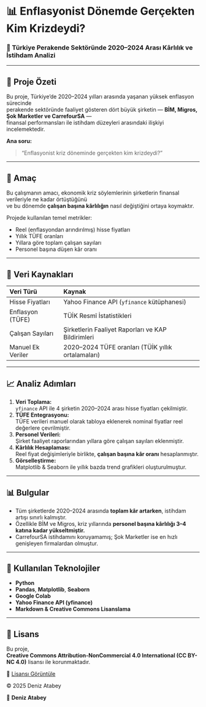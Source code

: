 # 📊 Enflasyonist Dönemde Gerçekten Kim Krizdeydi?

### 🧠 Türkiye Perakende Sektöründe 2020–2024 Arası Kârlılık ve İstihdam Analizi

---

## 📌 Proje Özeti

Bu proje, Türkiye’de 2020–2024 yılları arasında yaşanan yüksek enflasyon sürecinde  
perakende sektöründe faaliyet gösteren dört büyük şirketin — **BİM, Migros, Şok Marketler ve CarrefourSA** —  
finansal performansları ile istihdam düzeyleri arasındaki ilişkiyi incelemektedir.

**Ana soru:**  
> “Enflasyonist kriz döneminde gerçekten kim krizdeydi?”

---

## 🎯 Amaç

Bu çalışmanın amacı, ekonomik kriz söylemlerinin şirketlerin finansal verileriyle ne kadar örtüştüğünü  
ve bu dönemde **çalışan başına kârlılığın** nasıl değiştiğini ortaya koymaktır.  

Projede kullanılan temel metrikler:
- Reel (enflasyondan arındırılmış) hisse fiyatları  
- Yıllık TÜFE oranları  
- Yıllara göre toplam çalışan sayıları  
- Personel başına düşen kâr oranı

---

## 🧩 Veri Kaynakları

| Veri Türü | Kaynak |
|:--|:--|
| Hisse Fiyatları | Yahoo Finance API (`yfinance` kütüphanesi) |
| Enflasyon (TÜFE) | TÜİK Resmî İstatistikleri |
| Çalışan Sayıları | Şirketlerin Faaliyet Raporları ve KAP Bildirimleri |
| Manuel Ek Veriler | 2020–2024 TÜFE oranları (TÜİK yıllık ortalamaları) |

---

## 📈 Analiz Adımları

1. **Veri Toplama:**  
   `yfinance` API ile 4 şirketin 2020–2024 arası hisse fiyatları çekilmiştir.  
2. **TÜFE Entegrasyonu:**  
   TÜFE verileri manuel olarak tabloya eklenerek nominal fiyatlar reel değerlere çevrilmiştir.  
3. **Personel Verileri:**  
   Şirket faaliyet raporlarından yıllara göre çalışan sayıları eklenmiştir.  
4. **Kârlılık Hesaplaması:**  
   Reel fiyat değişimleriyle birlikte, **çalışan başına kâr oranı** hesaplanmıştır.  
5. **Görselleştirme:**  
   Matplotlib & Seaborn ile yıllık bazda trend grafikleri oluşturulmuştur.  

---

## 📊 Bulgular

- Tüm şirketlerde 2020–2024 arasında **toplam kâr artarken**, istihdam artışı sınırlı kalmıştır.  
- Özellikle BİM ve Migros, kriz yıllarında **personel başına kârlılığı 3–4 katına kadar yükseltmiştir.**  
- CarrefourSA istihdamını koruyamamış; Şok Marketler ise en hızlı genişleyen firmalardan olmuştur.  

---

## 🧮 Kullanılan Teknolojiler

- **Python**  
- **Pandas**, **Matplotlib**, **Seaborn**  
- **Google Colab**  
- **Yahoo Finance API (yfinance)**  
- **Markdown & Creative Commons Lisanslama**

---


## 🧾 Lisans

Bu proje,  
**Creative Commons Attribution-NonCommercial 4.0 International (CC BY-NC 4.0)** lisansı ile korunmaktadır.  

🔗 [Lisansı Görüntüle](https://creativecommons.org/licenses/by-nc/4.0/legalcode)

© 2025 Deniz Atabey  


👤 **Deniz Atabey**  


